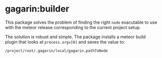 # gagarin:builder

This package solves the problem of finding the right `node` exacutable to use with the meteor release corresponding to the current project setup.

The solution is robust and simple. The package installs a meteor build plugin that looks at `process.argv[0]` and saves the value to:
```
/project/root/.gagarin/local/gagarin.pathToNode
```
